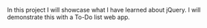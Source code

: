 In this project I will showcase what I have learned about jQuery. I will demonstrate this with a To-Do list web app.
